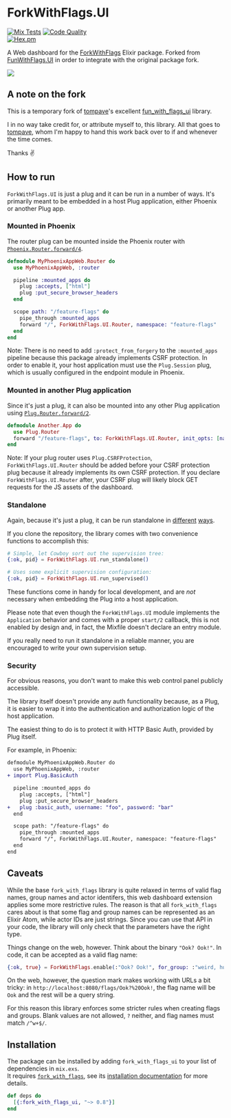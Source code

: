 # ForkWithFlags.UI

[![Mix Tests](https://github.com/tylerbarker/fork_with_flags_ui/workflows/Mix%20Tests/badge.svg)](https://github.com/tylerbarker/fork_with_flags_ui/actions?query=branch%3Amaster)
[![Code Quality](https://github.com/tylerbarker/fork_with_flags_ui/actions/workflows/quality.yml/badge.svg?branch=master)](https://github.com/tylerbarker/fork_with_flags_ui/actions/workflows/quality.yml?query=branch%3Amaster)  
[![Hex.pm](https://img.shields.io/hexpm/v/fork_with_flags_ui.svg)](https://hex.pm/packages/fork_with_flags_ui)

A Web dashboard for the [ForkWithFlags](https://github.com/tylerbarker/fork_with_flags) Elixir package. Forked from [FunWithFlags.UI](https://github.com/tompave/fun_with_flags_ui) in order to integrate with the original package fork.

![](https://raw.githubusercontent.com/tompave/fork_with_flags_ui/master/demo/demo.gif)

## A note on the fork

This is a temporary fork of [tompave](https://github.com/tompave)'s excellent [fun_with_flags_ui](https://github.com/tompave/fun_with_flags_ui) library.

I in no way take credit for, or attribute myself to, this library. All that goes to [tompave](https://github.com/tompave), whom I'm happy to hand this work back over to if and whenever the time comes.

Thanks ✌️

## How to run

`ForkWithFlags.UI` is just a plug and it can be run in a number of ways.
It's primarily meant to be embedded in a host Plug application, either Phoenix or another Plug app.

### Mounted in Phoenix

The router plug can be mounted inside the Phoenix router with [`Phoenix.Router.forward/4`](https://hexdocs.pm/phoenix/Phoenix.Router.html#forward/4).

```elixir
defmodule MyPhoenixAppWeb.Router do
  use MyPhoenixAppWeb, :router

  pipeline :mounted_apps do
    plug :accepts, ["html"]
    plug :put_secure_browser_headers
  end

  scope path: "/feature-flags" do
    pipe_through :mounted_apps
    forward "/", ForkWithFlags.UI.Router, namespace: "feature-flags"
  end
end
```

Note: There is no need to add `:protect_from_forgery` to the `:mounted_apps` pipeline because this package already implements CSRF protection. In order to enable it, your host application must use the `Plug.Session` plug, which is usually configured in the endpoint module in Phoenix.

### Mounted in another Plug application

Since it's just a plug, it can also be mounted into any other Plug application using [`Plug.Router.forward/2`](https://hexdocs.pm/plug/Plug.Router.html#forward/2).

```elixir
defmodule Another.App do
  use Plug.Router
  forward "/feature-flags", to: ForkWithFlags.UI.Router, init_opts: [namespace: "feature-flags"]
end
```

Note: If your plug router uses `Plug.CSRFProtection`, `ForkWithFlags.UI.Router` should be added before your CSRF protection plug because it already implements its own CSRF protection. If you declare `ForkWithFlags.UI.Router` after, your CSRF plug will likely block GET requests for the JS assets of the dashboard.

### Standalone

Again, because it's just a plug, it can be run standalone in [different](https://hexdocs.pm/plug/readme.html#supervised-handlers) [ways](https://hexdocs.pm/plug/Plug.Adapters.Cowboy.html#http/3).

If you clone the repository, the library comes with two convenience functions to accomplish this:

```elixir
# Simple, let Cowboy sort out the supervision tree:
{:ok, pid} = ForkWithFlags.UI.run_standalone()

# Uses some explicit supervision configuration:
{:ok, pid} = ForkWithFlags.UI.run_supervised()
```

These functions come in handy for local development, and are _not_ necessary when embedding the Plug into a host application.

Please note that even though the `ForkWithFlags.UI` module implements the `Application` behavior and comes with a proper `start/2` callback, this is not enabled by design and, in fact, the Mixfile doesn't declare an entry module.

If you really need to run it standalone in a reliable manner, you are encouraged to write your own supervision setup.

### Security

For obvious reasons, you don't want to make this web control panel publicly accessible.

The library itself doesn't provide any auth functionality because, as a Plug, it is easier to wrap it into the authentication and authorization logic of the host application.

The easiest thing to do is to protect it with HTTP Basic Auth, provided by Plug itself.

For example, in Phoenix:

```diff
defmodule MyPhoenixAppWeb.Router do
  use MyPhoenixAppWeb, :router
+ import Plug.BasicAuth

  pipeline :mounted_apps do
    plug :accepts, ["html"]
    plug :put_secure_browser_headers
+   plug :basic_auth, username: "foo", password: "bar"
  end

  scope path: "/feature-flags" do
    pipe_through :mounted_apps
    forward "/", ForkWithFlags.UI.Router, namespace: "feature-flags"
  end
end
```

## Caveats

While the base `fork_with_flags` library is quite relaxed in terms of valid flag names, group names and actor identifers, this web dashboard extension applies some more restrictive rules.
The reason is that all `fork_with_flags` cares about is that some flag and group names can be represented as an Elixir Atom, while actor IDs are just strings. Since you can use that API in your code, the library will only check that the parameters have the right type.

Things change on the web, however. Think about the binary `"Ook? Ook!"`. In code, it can be accepted as a valid flag name:

```elixir
{:ok, true} = ForkWithFlags.enable(:"Ook? Ook!", for_group: :"weird, huh?")
```

On the web, however, the question mark makes working with URLs a bit tricky: in `http://localhost:8080/flags/Ook?%20Ook!`, the flag name will be `Ook` and the rest will be a query string.

For this reason this library enforces some stricter rules when creating flags and groups. Blank values are not allowed, `?` neither, and flag names must match `/^w+$/`.


## Installation

The package can be installed by adding `fork_with_flags_ui` to your list of dependencies in `mix.exs`.  
It requires [`fork_with_flags`](https://hex.pm/packages/fork_with_flags), see its [installation documentation](https://github.com/tylerbarker/fork_with_flags#installation) for more details.

```elixir
def deps do
  [{:fork_with_flags_ui, "~> 0.8"}]
end
```
